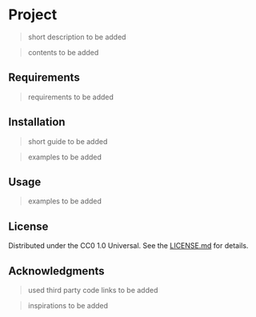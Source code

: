 # Project

> short description to be added

> contents to be added

## Requirements

> requirements to be added

## Installation

> short guide to be added

> examples to be added

## Usage

> examples to be added

## License

Distributed under the CC0 1.0 Universal. See the [LICENSE.md](LICENSE.md) for details.

## Acknowledgments

> used third party code links to be added

> inspirations to be added
